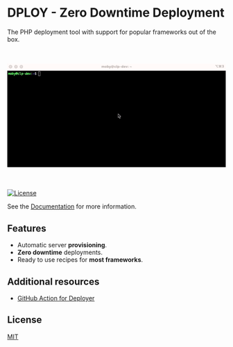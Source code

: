 <h1>DPLOY - Zero Downtime Deployment</h1>

<p>The PHP deployment tool with support for popular frameworks out of the box.</p>

<p align="center"><br><br><a href="https://www.cloudpanel.io/docs/v2/dploy/introduction/"><img src="/public/assets/images/video.gif" alt="DPLOY" width="600"></a><br><br><br></p>

<a href="https://github.com/cloudpanel-io/dploy/blob/main/LICENSE"><img src="https://img.shields.io/badge/license-MIT-blue.svg?style=flat" alt="License"></a>

See the [Documentation](https://www.cloudpanel.io/docs/v2/dploy/introduction/) for more information.

## Features

- Automatic server **provisioning**.
- **Zero downtime** deployments.
- Ready to use recipes for **most frameworks**.

## Additional resources

* [GitHub Action for Deployer](https://github.com/deployphp/action)

## License
[MIT](https://github.com/deployphp/deployer/blob/master/LICENSE)